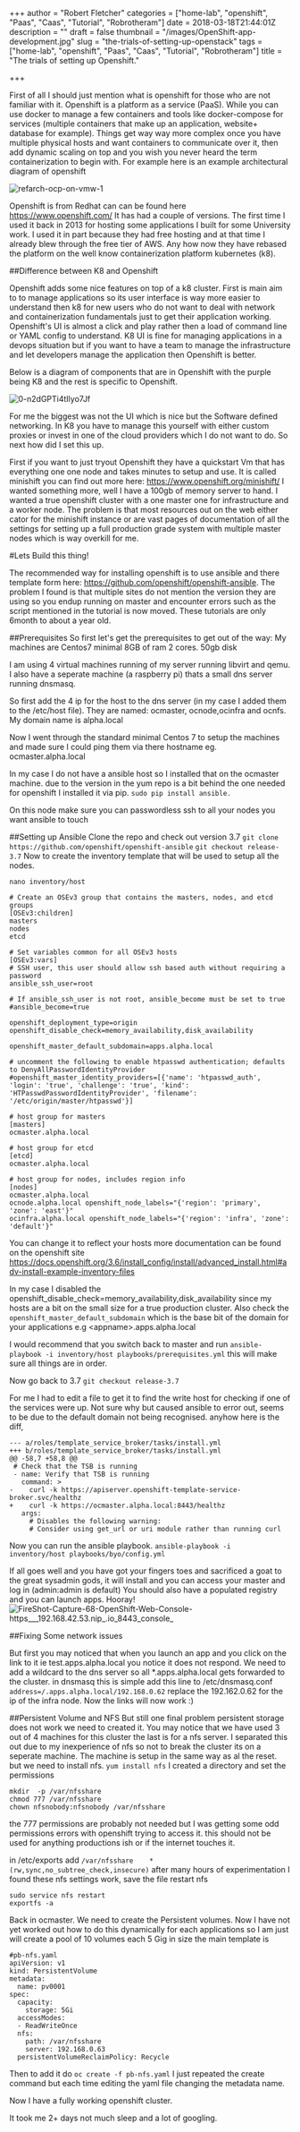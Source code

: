 +++
author = "Robert Fletcher"
categories = ["home-lab", "openshift", "Paas", "Caas", "Tutorial", "Robrotheram"]
date = 2018-03-18T21:44:01Z
description = ""
draft = false
thumbnail = "/images/OpenShift-app-development.jpg"
slug = "the-trials-of-setting-up-openstack"
tags = ["home-lab", "openshift", "Paas", "Caas", "Tutorial", "Robrotheram"]
title = "The trials of setting up Openshift."

+++


First of all I should just mention what is openshift for those who are not familiar with it. Openshift is a platform as a service (PaaS). While you can use docker to manage a few containers and tools like docker-compose for services (multiple containers that make up an application, website+ database for example). Things get way way more complex once you have multiple physical hosts and want containers to communicate over it, then add dynamic scaling on top and you wish you never heard the term containerization to begin with. For example here is an example architectural diagram of openshift

![refarch-ocp-on-vmw-1](/images/refarch-ocp-on-vmw-1.png)

Openshift is from Redhat can can be found here https://www.openshift.com/ It has had a couple of versions. The first time I used it back in 2013 for hosting some applications I built for some University work. I used it in part because they had free hosting and at that time I already blew through the free tier of AWS. Any how now they have rebased the platform on the well know containerization platform kubernetes (k8).

##Difference between K8 and Openshift

Openshift adds some nice features on top of a k8 cluster. First is main aim to to manage applications so its user interface is way more easier to understand then k8 for new users who do not want to deal with network and containerization fundamentals just to get their application working. Openshift's UI is almost a click and play rather then a load of command line or YAML config to understand. K8 UI is fine for managing applications in a devops situation but if you want to have a team to manage the infrastructure and let developers manage the application then Openshift is better.

Below is a diagram of components that are in Openshift with the purple being K8 and the rest is specific to Openshift.

![0-n2dGPTi4tIlyo7Jf](/images/0-n2dGPTi4tIlyo7Jf.png)

For me the biggest was not the UI which is nice but the Software defined networking. In K8 you have to manage this yourself with either custom proxies or invest in one of the cloud providers which I do not want to do. So next how did I set this up.

First if you want to just tryout Openshift they have a quickstart Vm that has everything one one node and takes minutes to setup and use. It is called minishift you can find out more here: https://www.openshift.org/minishift/
I wanted something more, well I have a 100gb of memory server to hand. I wanted a true openshift cluster with a one master one for infrastructure and a worker node. The problem is that most resources out on the web either cator for the minishift instance or are vast pages of documentation of all the settings for setting up a full production grade system with multiple master nodes which is way overkill for me. 

#Lets Build this thing!

The recommended way for installing openshift is to use ansible and there template form here: https://github.com/openshift/openshift-ansible. The problem I found is that multiple sites do not mention the version they are using so you endup running on master and encounter errors such as the script mentioned in the tutorial is now moved. These tutorials are only 6month to about a year old. 

##Prerequisites
So first let's get the prerequisites to get out of the way:
My machines are 
Centos7 minimal
8GB of ram
2 cores.
50gb disk

I am using 4 virtual machines running of my server running libvirt and qemu. I also have a seperate machine (a raspberry pi) thats a small dns server running dnsmasq.

So first add the 4 ip for the host to the dns server (in my case I added them to the /etc/host file). They are named: ocmaster, ocnode,ocinfra and ocnfs. My domain name is alpha.local

Now I went through the standard minimal Centos 7 to setup the machines and made sure I could ping them via there hostname eg. ocmaster.alpha.local 

In my case I do not have a ansible host so I installed that on the ocmaster machine.  due to the version in the yum repo is a bit behind the one needed for openshift I installed it via pip. 
`sudo pip install ansible. `

On this node make sure you can passwordless ssh to all your nodes you want ansible to touch 

##Setting up Ansible
Clone the repo and check out version 3.7
`git clone https://github.com/openshift/openshift-ansible`
`git checkout release-3.7`
Now to create the inventory template that will be used to setup all the nodes. 

`nano inventory/host`
```
# Create an OSEv3 group that contains the masters, nodes, and etcd groups
[OSEv3:children]
masters
nodes
etcd

# Set variables common for all OSEv3 hosts
[OSEv3:vars]
# SSH user, this user should allow ssh based auth without requiring a password
ansible_ssh_user=root

# If ansible_ssh_user is not root, ansible_become must be set to true
#ansible_become=true

openshift_deployment_type=origin
openshift_disable_check=memory_availability,disk_availability

openshift_master_default_subdomain=apps.alpha.local

# uncomment the following to enable htpasswd authentication; defaults to DenyAllPasswordIdentityProvider
#openshift_master_identity_providers=[{'name': 'htpasswd_auth', 'login': 'true', 'challenge': 'true', 'kind': 'HTPasswdPasswordIdentityProvider', 'filename': '/etc/origin/master/htpasswd'}]

# host group for masters
[masters]
ocmaster.alpha.local

# host group for etcd
[etcd]
ocmaster.alpha.local

# host group for nodes, includes region info
[nodes]
ocmaster.alpha.local
ocnode.alpha.local openshift_node_labels="{'region': 'primary', 'zone': 'east'}"
ocinfra.alpha.local openshift_node_labels="{'region': 'infra', 'zone': 'default'}"

```
You can change it to reflect your hosts more documentation can be found on the openshift site https://docs.openshift.org/3.6/install_config/install/advanced_install.html#adv-install-example-inventory-files

In my case I disabled the openshift_disable_check=memory_availability,disk_availability since my hosts are a bit on the small size for a true production cluster. 
Also check the `openshift_master_default_subdomain` which is the base bit of the domain for your applications e.g \<appname>.apps.alpha.local


I would recommend that you switch back to master and run
`ansible-playbook -i inventory/host playbooks/prerequisites.yml`
this will make sure all things are in order.

Now go back to 3.7 
`git checkout release-3.7`

For me I had to edit a file to get it to find the write host for checking if one of the services were up. Not sure why but caused ansible to error out, seems to be due to the default domain not being recognised. anyhow here is the diff,
```
--- a/roles/template_service_broker/tasks/install.yml
+++ b/roles/template_service_broker/tasks/install.yml
@@ -58,7 +58,8 @@
 # Check that the TSB is running
 - name: Verify that TSB is running
   command: >
-    curl -k https://apiserver.openshift-template-service-broker.svc/healthz
+    curl -k https://ocmaster.alpha.local:8443/healthz
   args:
     # Disables the following warning:
     # Consider using get_url or uri module rather than running curl
```

Now you can run the ansible playbook. 
`ansible-playbook -i inventory/host playbooks/byo/config.yml`

If all goes well and you have got your fingers toes and sacrificed a goat to the great sysadmin gods, it will install and you can access your master and log in (admin:admin is default) You should also have a populated registry and you can launch apps. Hooray!
![FireShot-Capture-68-OpenShift-Web-Console-https___192.168.42.53.nip_.io_8443_console_](/images/FireShot-Capture-68-OpenShift-Web-Console-https___192.168.42.53.nip_.io_8443_console_.png)

##Fixing Some network issues


But first you may noticed that when you launch an app and you click on the link to it ie test.apps.alpha.local you notice it does not respond. We need to add a wildcard to the dns server so all \*.apps.alpha.local gets forwarded to the cluster. in dnsmasq this is simple add this line to /etc/dnsmasq.conf `address=/.apps.alpha.local/192.168.0.62` replace the 192.162.0.62 for the ip of the infra node. Now the links will now work :)

##Persistent Volume and NFS
But still one final problem persistent storage does not work we need to created it.
You may notice that we have used 3 out of 4 machines for this cluster the last is for a nfs server. I separated this out due to my inexperience of nfs so not to break the cluster its on a seperate machine. 
The machine is setup in the same way as al the reset. but we need to install nfs. 
`yum install nfs` 
I created a directory and set the permissions
```
mkdir  -p /var/nfsshare
chmod 777 /var/nfsshare
chown nfsnobody:nfsnobody /var/nfsshare
```
the 777 permissions are probably not needed but I was getting some odd permissions errors with openshift trying to access it. this should not be used for anything productions ish or if the internet touches it. 

in /etc/exports add
`/var/nfsshare    *(rw,sync,no_subtree_check,insecure)`
after many hours of experimentation I found these nfs settings work, 
save the file restart nfs
```
sudo service nfs restart
exportfs -a
```

Back in ocmaster. We need to create the Persistent volumes. Now I have not yet worked out how to do this dynamically for each applications so I am just will create a pool of 10 volumes each 5 Gig in size the main template is 

```
#pb-nfs.yaml
apiVersion: v1
kind: PersistentVolume
metadata:
  name: pv0001
spec:
  capacity:
    storage: 5Gi
  accessModes:
  - ReadWriteOnce
  nfs:
    path: /var/nfsshare
    server: 192.168.0.63
  persistentVolumeReclaimPolicy: Recycle
```
Then to add it do `oc create -f pb-nfs.yaml`
I just repeated the create command but each time editing the yaml file changing the metadata name. 

Now I have a fully working openshift cluster. 



It took me 2+ days not much sleep and a lot of googling.

